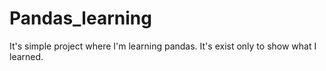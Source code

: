 # Pandas_learning
It's simple project where I'm learning pandas. It's exist only to show what I learned.
